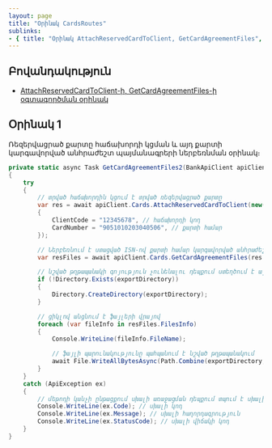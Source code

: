 ```yaml
---
layout: page
title: "Օրինակ CardsRoutes" 
sublinks:
- { title: "Օրինակ AttachReservedCardToClient, GetCardAgreementFiles", ref: օրինակ-1 }
---
```


<div class="version-block" data-product-id="bank" data-version="250626.000, 250929.000" markdown="1">


## Բովանդակություն
- [AttachReservedCardToClient-ի, GetCardAgreementFiles-ի օգտագործման օրինակ](#օրինակ-1)

## Օրինակ 1
Ռեզերվացրած քարտը հաճախորդի կցման և այդ քարտի կարգավորված անհրաժեշտ պայմանագրերի ներբեռնման օրինակ։

```c#
private static async Task GetCardAgreementFiles2(BankApiClient apiClient, string exportDirectory)
{
    try
    {
        // տրված հաճախորդին կցում է տրված ռեզերվացրած քարտը
        var res = await apiClient.Cards.AttachReservedCardToClient(new()
        {
            ClientCode = "12345678", // հաճախորդի կոդ
            CardNumber = "9051010203040506", // քարտի համար
        });

        // Ներբեռնում է ստացված ISN-ով քարտի համար կարգավորված անհրաժեշտ պայմանագրերի փաստաթղթերը
        var resFiles = await apiClient.Cards.GetCardAgreementFiles(res.CardISN, Language.Armenian);

        // նշված թղթապանակի գոյություն չունենալու դեպքում ստեղծում է այն
        if (!Directory.Exists(exportDirectory))
        {
            Directory.CreateDirectory(exportDirectory);
        }

        // ցիկլով անցնում է ֆայլերի վրայով
        foreach (var fileInfo in resFiles.FilesInfo)
        {
            Console.WriteLine(fileInfo.FileName);

            // ֆայլի պարունակությունը պահպանում է նշված թղթապանակում
            await File.WriteAllBytesAsync(Path.Combine(exportDirectory, fileInfo.FileName), fileInfo.Data);
        }
    }
    catch (ApiException ex)
    {
        // մեթոդի կանչի ընթացքում սխալի առաջացման դեպքում տպում է սխալի մանրամասները
        Console.WriteLine(ex.Code); // սխալի կոդ
        Console.WriteLine(ex.Message); // սխալի հաղորդագրություն
        Console.WriteLine(ex.StatusCode); // սխալի վիճակի կոդ
    }
}
```

</div>
